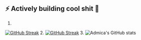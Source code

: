 ## ⚡ Actively building cool shit 👋
1.
  [![GitHub Streak](https://github-readme-streak-stats-chi-sage.vercel.app?user=admica&theme=highcontrast&border_radius=4.2&date_format=M%20j%5B%2C%20Y%5D&card_height=190)](https://git.io/streak-stats)
2.
  [![GitHub Streak](https://streak-stats.demolab.com/?user=admica&theme=dark)](https://git.io/streak-stats)
3.
  ![Admica's GitHub stats](https://github-readme-stats.vercel.app/api?username=admica&show_icons=true&theme=transparent)
